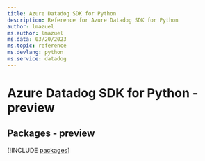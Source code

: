 ```yaml
---
title: Azure Datadog SDK for Python
description: Reference for Azure Datadog SDK for Python
author: lmazuel
ms.author: lmazuel
ms.data: 03/20/2023
ms.topic: reference
ms.devlang: python
ms.service: datadog
---
```

# Azure Datadog SDK for Python - preview
## Packages - preview
[!INCLUDE [packages](datadog-index.md)]
